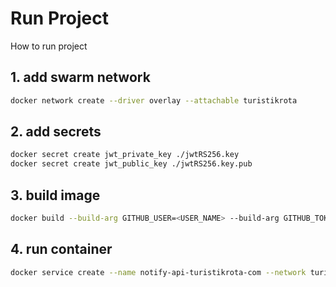 # Run Project

How to run project

## 1. add swarm network

```bash
docker network create --driver overlay --attachable turistikrota

```

## 2. add secrets

```bash
docker secret create jwt_private_key ./jwtRS256.key
docker secret create jwt_public_key ./jwtRS256.key.pub

```

## 3. build image

```bash
docker build --build-arg GITHUB_USER=<USER_NAME> --build-arg GITHUB_TOKEN=<ACCESS_TOKEN> -t api.turistikrota.com/notify .  
```

## 4. run container

```bash
docker service create --name notify-api-turistikrota-com --network turistikrota --secret jwt_private_key --secret jwt_public_key --env-file .env --publish 6017:6017 api.turistikrota.com/notify:latest
```
